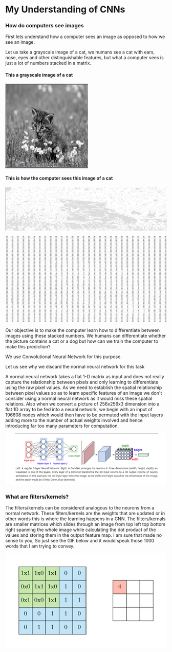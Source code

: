 # My Understanding of CNNs

### How do computers see images

First lets understand how a computer sees an image as opposed to how we see an image.

Let us take a grayscale image of a cat, we humans see a cat with ears, nose, eyes and other distinguishable features, but what 
a computer sees is just a lot of numbers stacked in a matrix.

#### This a grayscale image of a cat
![](images/cat_pic.PNG)

#### This is how the computer sees this image of a cat
![](images/cat_matrix_big.PNG)

![](images/cat_matrix.PNG)

Our objective is to make the computer learn how to differentiate between images using these stacked numbers. We humans can differentiate whether the picture contains a cat or a dog but how can we train the computer to make this prediction?

We use Convolutional Neural Network for this purpose. 

Let us see why we discard the normal neural network for this task

A normal neural network takes a flat 1-D matrix as input and does not really capture the relationship between pixels and only learning to differentiate using the raw pixel values. As we need to establish the spatial relationship between pixel values so as to learn specific features of an image we don't consider using a normal neural network as it would miss these spatial relations.
Also when we convert a picture of 256x256x3 dimension into a flat 1D array to be fed into a neural network, we begin with an input of 196608 nodes which  would then have to be permuted with the input layers adding more to the number of actual weights involved and hence introducing far too many parameters for computation.

![](images/NN%20vs%20CNN.PNG)

### What are filters/kernels?

The filters/kernels can be considered analogous to the neurons from a normal network. These filters/kernels are the weights that are updated or in other words this is where the learning happens in a CNN. The filters/kernals are smaller matrices which slides through an image from top left top bottom right spanning the whole image while calculating the dot product of the values and storing them in the output feature map. I am sure that made no sense to you, So just see the GIF below and it would speak those 1000 words that I am trying to convey.

![](images/cnn.gif)


